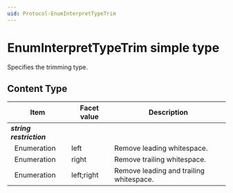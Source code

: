 ```yaml
---
uid: Protocol-EnumInterpretTypeTrim
---
```


# EnumInterpretTypeTrim simple type

Specifies the trimming type.

## Content Type

|Item|Facet value|Description|
|--- |--- |--- |
|***string restriction***|||
|&nbsp;&nbsp;Enumeration|left|Remove leading whitespace.|
|&nbsp;&nbsp;Enumeration|right|Remove trailing whitespace.|
|&nbsp;&nbsp;Enumeration|left;right|Remove leading and trailing whitespace.|
